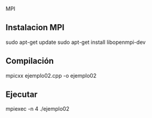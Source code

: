 MPI

## Instalacion MPI

sudo apt-get update
sudo apt-get install libopenmpi-dev

## Compilación

mpicxx ejemplo02.cpp -o ejemplo02

## Ejecutar

mpiexec -n 4 ./ejemplo02